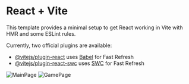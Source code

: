 # React + Vite

This template provides a minimal setup to get React working in Vite with HMR and some ESLint rules.

Currently, two official plugins are available:

- [@vitejs/plugin-react](https://github.com/vitejs/vite-plugin-react/blob/main/packages/plugin-react/README.md) uses [Babel](https://babeljs.io/) for Fast Refresh
- [@vitejs/plugin-react-swc](https://github.com/vitejs/vite-plugin-react-swc) uses [SWC](https://swc.rs/) for Fast Refresh

![MainPage](https://github.com/PIYUSHPAWAR46/Projects/assets/135423125/aaf41a89-9316-4b3d-9f1d-76805e918366)
![GamePage](https://github.com/PIYUSHPAWAR46/Projects/assets/135423125/953a5b90-90db-4246-9350-4f10025ef4c5)
